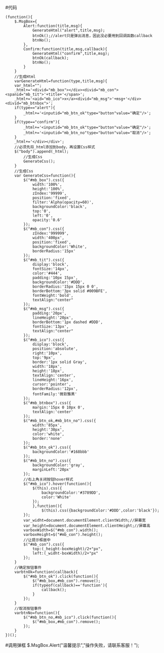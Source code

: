 #代码

    (function(){
        $.MsgBox={
            Alert:function(title,msg){
                GenerateHtml("alert",title,msg);
                btnOk();//alert只是弹出消息，因此没必要用到回调函数callback
                btnNo();
            },
            Confirm:function(title,msg,callback){
                GenerateHtml("confirm",title,msg);
                btnOk(callback);
                btnNo();
            }
        }
        //生成Html
        varGenerateHtml=function(type,title,msg){
        var_html="";
        _html+='<divid="mb_box"></div><divid="mb_con"><spanid="mb_tit">'+title+'</span>';
        _html+='<aid="mb_ico">x</a><divid="mb_msg">'+msg+'</div><divid="mb_btnbox">';
        if(type=="alert"){
            _html+='<inputid="mb_btn_ok"type="button"value="确定"/>';
        }
        if(type=="confirm"){
            _html+='<inputid="mb_btn_ok"type="button"value="确定"/>';
            _html+='<inputid="mb_btn_no"type="button"value="取消"/>';
        }
        _html+='</div></div>';
        //必须先将_html添加到body，再设置Css样式
        $("body").append(_html);
            //生成Css
            GenerateCss();
        }
        //生成Css
        var GenerateCss=function(){
            $("#mb_box").css({
                width:'100%',
                height:'100%',
                zIndex:'99999',
                position:'fixed',
                filter:'Alpha(opacity=60)',
                backgroundColor:'black',
                top:'0',
                left:'0',
                opacity:'0.6'
            });
            $("#mb_con").css({
                zIndex:'999999',
                width:'400px',
                position:'fixed',
                backgroundColor:'White',
                borderRadius:'15px'
            });
            $("#mb_tit").css({
                display:'block',
                fontSize:'14px',
                color:'#444',
                padding:'10px 15px',
                backgroundColor:'#DDD',
                borderRadius:'15px 15px 0 0',
                borderBottom:'3px solid #009BFE',
                fontWeight:'bold',
                textAlign:"center"
            });
            $("#mb_msg").css({
                padding:'20px',
                lineHeight:'20px',
                borderBottom:'1px dashed #DDD',
                fontSize:'13px',
                textAlign:"center"
            });
            $("#mb_ico").css({
                display:'block',
                position:'absolute',
                right:'10px',
                top:'9px',
                border:'1px solid Gray',
                width:'18px',
                height:'18px',
                textAlign:'center',
                lineHeight:'16px',
                cursor:'pointer',
                borderRadius:'12px',
                fontFamily:'微软雅黑'
            });
            $("#mb_btnbox").css({
                margin:'15px 0 10px 0',
                textAlign:'center'
            });
            $("#mb_btn_ok,#mb_btn_no").css({
                width:'85px',
                height:'30px',
                color:'white',
                border:'none'
            });
            $("#mb_btn_ok").css({
                backgroundColor:'#168bbb'
            });
            $("#mb_btn_no").css({
                backgroundColor:'gray',
                marginLeft:'20px'
            });
            //右上角关闭按钮hover样式
            $("#mb_ico").hover(function(){
                $(this).css({
                    backgroundColor:'#3789DD',
                    color:'White'
                });
                },function(){
                    $(this).css({backgroundColor:'#DDD',color:'black'});
            });
            var_widht=document.documentElement.clientWidth;//屏幕宽
            var_height=document.documentElement.clientHeight;//屏幕高
            varboxWidth=$("#mb_con").width();
            varboxHeight=$("#mb_con").height();
            //让提示框居中
            $("#mb_con").css({
                top:(_height-boxHeight)/2+"px",
                left:(_widht-boxWidth)/2+"px"
            });
        }
        //确定按钮事件
        varbtnOk=function(callback){
            $("#mb_btn_ok").click(function(){
                $("#mb_box,#mb_con").remove();
                if(typeof(callback)=='function'){
                    callback();
                }
            });
        }
        //取消按钮事件
        varbtnNo=function(){
            $("#mb_btn_no,#mb_ico").click(function(){
                $("#mb_box,#mb_con").remove();
            });
        }
    })();

#调用弹框
    $.MsgBox.Alert("温馨提示","操作失败，请联系客服！");




